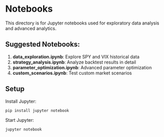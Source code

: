 # Notebooks

This directory is for Jupyter notebooks used for exploratory data analysis and advanced analytics.

## Suggested Notebooks:

1. **data_exploration.ipynb**: Explore SPY and VIX historical data
2. **strategy_analysis.ipynb**: Analyze backtest results in detail
3. **parameter_optimization.ipynb**: Advanced parameter optimization
4. **custom_scenarios.ipynb**: Test custom market scenarios

## Setup

Install Jupyter:
```bash
pip install jupyter notebook
```

Start Jupyter:
```bash
jupyter notebook
```

